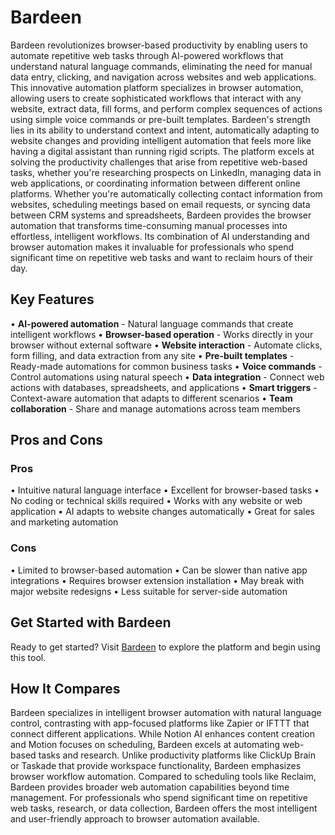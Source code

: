 # Bardeen

Bardeen revolutionizes browser-based productivity by enabling users to automate repetitive web tasks through AI-powered workflows that understand natural language commands, eliminating the need for manual data entry, clicking, and navigation across websites and web applications. This innovative automation platform specializes in browser automation, allowing users to create sophisticated workflows that interact with any website, extract data, fill forms, and perform complex sequences of actions using simple voice commands or pre-built templates. Bardeen's strength lies in its ability to understand context and intent, automatically adapting to website changes and providing intelligent automation that feels more like having a digital assistant than running rigid scripts. The platform excels at solving the productivity challenges that arise from repetitive web-based tasks, whether you're researching prospects on LinkedIn, managing data in web applications, or coordinating information between different online platforms. Whether you're automatically collecting contact information from websites, scheduling meetings based on email requests, or syncing data between CRM systems and spreadsheets, Bardeen provides the browser automation that transforms time-consuming manual processes into effortless, intelligent workflows. Its combination of AI understanding and browser automation makes it invaluable for professionals who spend significant time on repetitive web tasks and want to reclaim hours of their day.

## Key Features

• **AI-powered automation** - Natural language commands that create intelligent workflows
• **Browser-based operation** - Works directly in your browser without external software
• **Website interaction** - Automate clicks, form filling, and data extraction from any site
• **Pre-built templates** - Ready-made automations for common business tasks
• **Voice commands** - Control automations using natural speech
• **Data integration** - Connect web actions with databases, spreadsheets, and applications
• **Smart triggers** - Context-aware automation that adapts to different scenarios
• **Team collaboration** - Share and manage automations across team members

## Pros and Cons

### Pros
• Intuitive natural language interface
• Excellent for browser-based tasks
• No coding or technical skills required
• Works with any website or web application
• AI adapts to website changes automatically
• Great for sales and marketing automation

### Cons
• Limited to browser-based automation
• Can be slower than native app integrations
• Requires browser extension installation
• May break with major website redesigns
• Less suitable for server-side automation

## Get Started with Bardeen

Ready to get started? Visit [Bardeen](https://www.bardeen.ai) to explore the platform and begin using this tool.

## How It Compares

Bardeen specializes in intelligent browser automation with natural language control, contrasting with app-focused platforms like Zapier or IFTTT that connect different applications. While Notion AI enhances content creation and Motion focuses on scheduling, Bardeen excels at automating web-based tasks and research. Unlike productivity platforms like ClickUp Brain or Taskade that provide workspace functionality, Bardeen emphasizes browser workflow automation. Compared to scheduling tools like Reclaim, Bardeen provides broader web automation capabilities beyond time management. For professionals who spend significant time on repetitive web tasks, research, or data collection, Bardeen offers the most intelligent and user-friendly approach to browser automation available.
